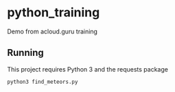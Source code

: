 # python_training
Demo from acloud.guru training

## Running

This project requires Python 3 and the requests package

`python3 find_meteors.py`
